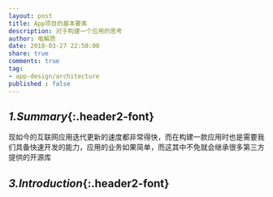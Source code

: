 ```yaml
---
layout: post
title: App项目的基本要素
description: 对于构建一个应用的思考
author: 电解质
date: 2018-03-27 22:50:00
share: true
comments: true
tag: 
- app-design/architecture
published : false
---
```


## *1.Summary*{:.header2-font}
现如今的互联网应用迭代更新的速度都非常得快，而在构建一款应用时也是需要我们具备快速开发的能力，应用的业务如果简单，而这其中不免就会继承很多第三方提供的开源库

## *3.Introduction*{:.header2-font}